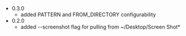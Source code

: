 - 0.3.0
  * added PATTERN and FROM_DIRECTORY configurability
- 0.2.0
  * added --screenshot flag for pulling from ~/Desktop/Screen Shot\*
